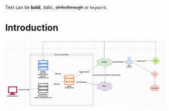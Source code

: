 
Text can be **bold**, _italic_, ~~strikethrough~~ or `keyword`.

# Introduction

![Branching](ADLayoutFinal.png)


